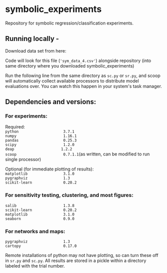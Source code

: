 # symbolic_experiments
Repository for symbolic regression/classification experiments.

## Running locally -

Download data set from here:  

Code will look for this file (`'sym_data_4.csv'`) alongside repository (into same directory where you downloaded symbolic_experiments)

Run the following line from the same directory as `sc.py` or `sr.py`, and scoop will automatically collect available processors to distribute model evaluations over. You can watch this happen in your system's task manager.

## Dependencies and versions:
### For experiments:

Required:  
`python                    3.7.1`  
`numpy                     1.16.1`  
`pandas                    0.25.3`   
`scipy                     1.2.0`  
`deap                     1.2.2`  
`scoop                     0.7.1.1`(as written, can be modified to run single processor)  

Optional (for immediate plotting of results):  
`matplotlib                3.1.0`  
`pygraphviz                1.3`  
`scikit-learn              0.20.2` 
 
 ### For sensitivity testing, clustering, and most figures:  
`salib                     1.3.8`  
`scikit-learn              0.20.2`  
`matplotlib                3.1.0`  
`seaborn                   0.9.0`  

### For networks and maps:  
`pygraphviz                1.3`  
`cartopy                   0.17.0`  

Remote installations of python may not have plotting, so can turn these off in `sr.py` and `sc.py`. All results are stored in a pickle within a directory labeled with the trial number.
